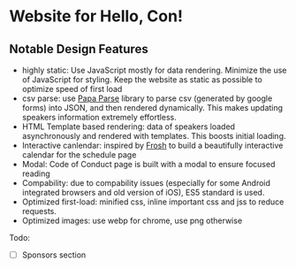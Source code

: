 # Website for Hello, Con!
## Notable Design Features
- highly static: Use JavaScript mostly for data rendering. Minimize the use of JavaScript for styling. Keep the website as static as possible to optimize speed of first load
- csv parse: use [Papa Parse](http://papaparse.com/) library to parse csv (generated by google forms) into JSON, and then rendered dynamically. This makes updating speakers information extremely effortless.
- HTML Template based rendering: data of speakers loaded asynchronously and rendered with templates. This boosts initial loading.
- Interactive canlendar: inspired by [Frosh](https://www.orientation.skule.ca/) to build a beautifully interactive calendar for the schedule page
- Modal: Code of Conduct page is built with a modal to ensure focused reading
- Compability: due to compability issues (especially for some Android integrated browsers and old version of iOS), ES5 standard is used.
- Optimized first-load: minified css, inline important css and jss to reduce requests.
- Optimized images: use webp for chrome, use png otherwise

Todo:

 - [ ] Sponsors section
